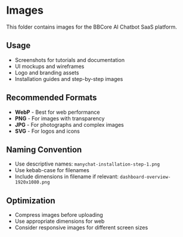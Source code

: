 # Images

This folder contains images for the BBCore AI Chatbot SaaS platform.

## Usage

- Screenshots for tutorials and documentation
- UI mockups and wireframes
- Logo and branding assets
- Installation guides and step-by-step images

## Recommended Formats

- **WebP** - Best for web performance
- **PNG** - For images with transparency
- **JPG** - For photographs and complex images
- **SVG** - For logos and icons

## Naming Convention

- Use descriptive names: `manychat-installation-step-1.png`
- Use kebab-case for filenames
- Include dimensions in filename if relevant: `dashboard-overview-1920x1080.png`

## Optimization

- Compress images before uploading
- Use appropriate dimensions for web
- Consider responsive images for different screen sizes 